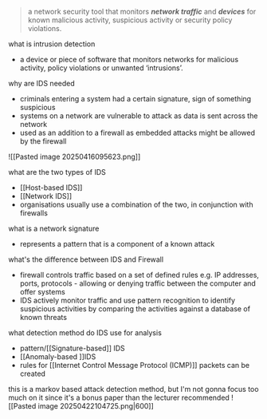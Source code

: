 >a network security tool that monitors ***network traffic*** and ***devices*** for known malicious activity, suspicious activity or security policy violations.

what is intrusion detection
- a device or piece of software that monitors networks for malicious activity, policy violations or unwanted ‘intrusions’.

why are IDS needed
- criminals entering a system had a certain signature, sign of something suspicious
- systems on a network are vulnerable to attack as data is sent across the network 
- used as an addition to a firewall as embedded attacks might be allowed by the firewall

![[Pasted image 20250416095623.png]]

what are the two types of IDS
- [[Host-based IDS]]
- [[Network IDS]]
- organisations usually use a combination of the two, in conjunction with firewalls

what is a network signature 
- represents a pattern that is a component of a known attack

what's the difference between IDS and Firewall
- firewall controls traffic based on a set of defined rules e.g. IP addresses, ports, protocols - allowing or denying traffic between the computer and offer systems
- IDS actively monitor traffic and use pattern recognition to identify suspicious activities by comparing the activities against a database of known threats 

what detection method do IDS use for analysis 
- pattern/[[Signature-based]] IDS 
- [[Anomaly-based ]]IDS
- rules for [[Internet Control Message Protocol (ICMP)]] packets can be created 


this is a markov based attack detection method, but I'm not gonna focus too much on it since it's a bonus paper than the lecturer recommended
![[Pasted image 20250422104725.png|600]]